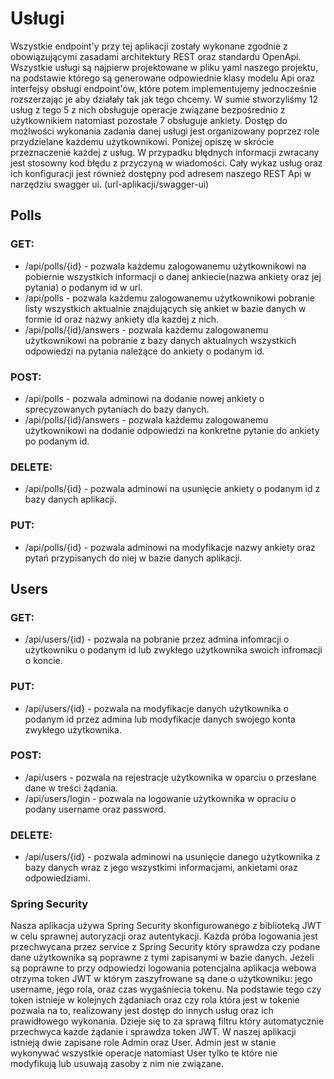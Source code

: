 # Usługi
Wszystkie endpoint'y przy tej aplikacji zostały wykonane zgodnie z obowiązującymi zasadami architektury REST oraz standardu OpenApi. Wszystkie usługi są najpierw projektowane w pliku yaml naszego projektu, na podstawie którego są generowane odpowiednie klasy modelu Api oraz interfejsy obsługi endpoint'ów, które potem implementujemy jednocześnie rozszerzając je aby działały tak jak tego chcemy. W sumie stworzyliśmy 12 usług z tego 5 z nich obsługuje operacje związane bezpośrednio z użytkownikiem natomiast pozostałe 7 obsługuje ankiety. Dostęp do możlwości wykonania zadania danej usługi jest organizowany poprzez role przydzielane każdemu użytkownikowi. Poniżej opiszę w skrócie przeznaczenie każdej z usług. W przypadku błędnych informacji zwracany jest stosowny kod błędu z przyczyną w wiadomości. Cały wykaz usług oraz ich konfiguracji jest również dostępny pod adresem naszego REST Api w narzędziu swagger ui. (url-aplikacji/swagger-ui)
## Polls
### GET:
- /api/polls/{id} - pozwala każdemu zalogowanemu użytkownikowi na pobiernie wszystkich informacji o danej ankiecie(nazwa ankiety oraz jej pytania) o podanym id w url.
- /api/polls - pozwala każdemu zalogowanemu użytkownikowi pobranie listy wszystkich aktualnie znajdujących się ankiet w bazie danych w formie id oraz nazwy ankiety dla kazdej z nich.
- /api/polls/{id}/answers - pozwala każdemu zalogowanemu użytkownikowi na pobranie z bazy danych aktualnych wszystkich odpowiedzi na pytania należące do ankiety o podanym id.
### POST:
- /api/polls - pozwala adminowi na dodanie nowej ankiety o sprecyzowanych pytaniach do bazy danych.
- /api/polls/{id}/answers - pozwala każdemu zalogowanemu użytkownikowi na dodanie odpowiedzi na konkretne pytanie do ankiety po podanym id.
### DELETE:
- /api/polls/{id} - pozwala adminowi na usunięcie ankiety o podanym id z bazy danych aplikacji.
### PUT:
- /api/polls/{id} - pozwala adminowi na modyfikacje nazwy ankiety oraz pytań przypisanych do niej w bazie danych aplikacji.
## Users
### GET:
- /api/users/{id} - pozwala na pobranie przez admina infomracji o użytkowniku o podanym id lub zwykłego użytkownika swoich infromacji o koncie.
### PUT:
- /api/users/{id} - pozwala na modyfikacje danych użytkownika o podanym id przez admina lub modyfikacje danych swojego konta zwykłego użytkownika.
### POST:
- /api/users - pozwala na rejestracje użytkownika w oparciu o przesłane dane w treści żądania.
- /api/users/login - pozwala na logowanie użytkownika w opraciu o podany username oraz password.
### DELETE:
- /api/users/{id} - pozwala adminowi na usunięcie danego użytkownika z bazy danych wraz z jego wszystkimi informacjami, ankietami oraz odpowiedziami.
### Spring Security
Nasza aplikacja używa Spring Security skonfigurowanego z biblioteką JWT w celu sprawnej autoryzacji oraz autentykacji. Każda próba logowania jest przechwycana przez service z Spring Security który sprawdza czy podane dane użytkownika są poprawne z tymi zapisanymi w bazie danych. Jeżeli są poprawne to przy odpowiedzi logowania potencjalna aplikacja webowa otrzyma token JWT w którym zaszyfrowane są dane o użytkowniku: jego username, jego rola, oraz czas wygaśniecia tokenu. Na podstawie tego czy token istnieje w kolejnych żądaniach oraz czy rola która jest w tokenie pozwala na to, realizowany jest dostęp do innych usług oraz ich prawidłowego wykonania. Dzieje się to za sprawą filtru który automatycznie przechwyca każde żądanie i sprawdza token JWT. W naszej aplikacji istnieją dwie zapisane role Admin oraz User. Admin jest w stanie wykonywać wszystkie operacje natomiast User tylko te które nie modyfikują lub usuwają zasoby z nim nie związane.
